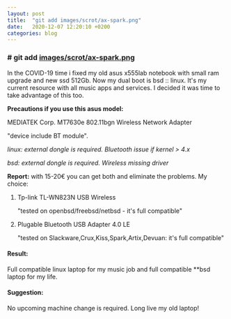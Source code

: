 ```yaml
---
layout: post
title:  "git add images/scrot/ax-spark.png"
date:   2020-12-07 12:20:10 +0200
categories: blog 
---
```


### # git add [images/scrot/ax-spark.png](https://aicsx.github.io/ax/images/scrot/ax-spark.png)

In the COVID-19 time i fixed my old asus x555lab notebook with small ram upgrade and new ssd 512Gb. Now my dual boot is bsd :: linux. It's my current resource with all music apps and services. I decided it was time to take advantage of this too.



**Precautions if you use this asus model:**

MEDIATEK Corp. MT7630e 802.11bgn Wireless Network Adapter 

"device include BT module".

*linux: external dongle is required. Bluetooth issue if kernel > 4.x*

*bsd: external dongle is required.  Wireless missing driver*



**Report:** with 15-20€ you can get both and eliminate the problems. 
My  choice:

1. Tp-link TL-WN823N USB Wireless 
   
   "tested on openbsd/freebsd/netbsd - it's full compatible"

2. Plugable Bluetooth USB Adapter 4.0 LE 
   
   "tested on Slackware,Crux,Kiss,Spark,Artix,Devuan: it's full compatible"
   
   

#### Result:

Full compatible linux laptop for my music job and full compatible **bsd laptop for my life.  

#### Suggestion:

No upcoming machine change is required. Long live my old laptop!
